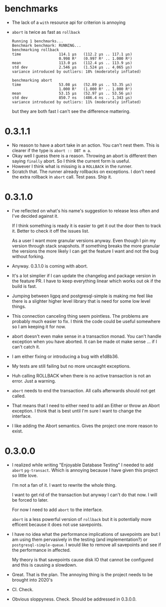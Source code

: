 # benchmarks
- The lack of a `with` resource api for criterion is annoying
- `abort` is twice as fast as `rollback`

  ```
  Running 1 benchmarks...
  Benchmark benchmark: RUNNING...
  benchmarking rollback
  time                 114.1 μs   (112.2 μs .. 117.1 μs)
                       0.998 R²   (0.997 R² .. 1.000 R²)
  mean                 113.0 μs   (112.4 μs .. 113.9 μs)
  std dev              2.546 μs   (1.524 μs .. 4.065 μs)
  variance introduced by outliers: 18% (moderately inflated)

  benchmarking abort
  time                 53.08 μs   (52.89 μs .. 53.35 μs)
                       1.000 R²   (1.000 R² .. 1.000 R²)
  mean                 53.15 μs   (52.97 μs .. 53.56 μs)
  std dev              850.7 ns   (486.4 ns .. 1.343 μs)
  variance introduced by outliers: 11% (moderately inflated)
  ```

  but they are both fast I can't see the difference mattering.

# 0.3.1.1
- No reason to have a abort take in an action. You can't nest them. This is clearer if the type is `abort :: DBT m a`.
- Okay well I guess there is a reason. Throwing an abort is different then saying `finally` abort. So I think the current form is useful.
- However I think what is missing is a `ROLLBACK` in the runner.
- Scratch that. The runner already rollbacks on exceptions. I don't need the extra rollback in `abort` call. Test pass. Ship it.

# 0.3.1.0

- I've reflected on what's his name's suggestion to release less often and I've decided against it.

  If I think something is ready it is easier to get it out the door then to track it. Better to check it off the issues list.

  As a user I want more granular versions anyway. Even though I pin my version through stack snapshots. If something breaks the more granular the versions the more likely I can get the feature I want and not the bug without forking.

- Anyway. 0.3.1.0 is coming with abort.

- It's a lot simplier if I can update the changelog and package version in the feature PR. I have to keep everything linear which works out ok if the build is fast.

- Jumping between ligpq and postgresql-simple is making me feel like there is a slighter higher level library that is need for some low level things.

- This connection canceling thing seem pointless. The problems are probably much easier to fix. I think the code could be useful somewhere so I am keeping it for now.

- abort doesn't even make sense in a transaction monad. You can't handle exception when you have aborted. It can be made ot make sense ... if I can't catch it.

- I am either fixing or introducing a bug with e1d8b36.

- My tests are still failing but no more uncaught exceptions.

- Huh calling ROLLBACK when there is no active transaction is not an error. Just a warning.

- `abort` needs to end the transaction. All calls afterwards should not get called.

- That means that I need to either need to add an Either or throw an Abort exception. I think that is best until I'm sure I want to change the interface.

- I like adding the Abort semantics. Gives the project one more reason to exist.

# 0.3.0.0
- I realized while writing "Enjoyable Database Testing" I needed to add `abort` `pg-transact`. Which is annoying because I  have given this project so little love.

  I'm not a fan of it. I want to rewrite the whole thing.

  I want to get rid of the transaction but anyway I can't do that now. I will be forced to later.

  For now I need to add `abort` to the interface.

  `abort` is a less powerful version of `rollback` but it is potentially more efficent because it does not use savepoints.

- I have no idea what the performance implications of savepoints are but I am using them pervasively in the testing (and implementation?) or `postgresql-simple-queue`. I would like to remove all savepoints and see if the performance in affected.

  My theory is that savepoints cause disk IO that cannot be configured and this is causing a slowdown.

- Great. That is the plan. The annoying thing is the project needs to be brought into 2020's

- CI. Check.

- Obvious sloppyness. Check.
  Should be addressed in 0.3.0.0.
